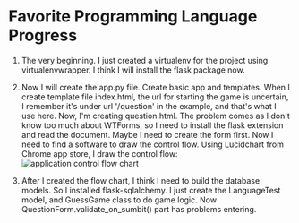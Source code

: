 # Favorite Programming Language Progress

1. The very beginning. I just created a virtualenv for the project using virtualenvwrapper. I think I will install the flask package now.

2. Now I will create the app.py file. Create basic app and templates.
   When I create template file index.html, the url for starting the game is uncertain, I remember it's under url '/question' in the example, and that's what I use here.
   Now, I'm creating question.html. The problem comes as I don't know too much about WTForms, so I need to install the flask extension and read the document.
   Maybe I need to create the form first.
   Now I need to find a software to draw the control flow.
   Using Lucidchart from Chrome app store, I draw the control flow:
   ![application control flow chart](./app-control-flow-char.svg)

3. After I created the flow chart, I think I need to build the database models. So I installed flask-sqlalchemy.
   I just create the LanguageTest model, and GuessGame class to do game logic.
   Now QuestionForm.validate_on_sumbit() part has problems entering.
